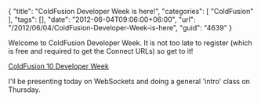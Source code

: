 {
	"title": "ColdFusion Developer Week is here!",
	"categories": [
		"ColdFusion"
	],
	"tags": [],
	"date": "2012-06-04T09:06:00+06:00",
	"url": "/2012/06/04/ColdFusion-Developer-Week-is-here",
	"guid": "4639"
}

Welcome to ColdFusion Developer Week. It is not too late to register (which is free and required to get the Connect URLs) so get to it!

<a href="http://www.adobe.com/cfusion/event/index.cfm?event=detail&id=2021647&loc=en_us">ColdFusion 10 Developer Week</a>

I'll be presenting today on WebSockets and doing a general 'intro' class on Thursday.